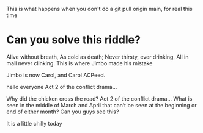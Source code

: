 This is what happens when you don't do a git pull origin main, for real this time

# Can you solve this riddle?
Alive without breath,
As cold as death;
Never thirsty, ever drinking,
All in mail never clinking.
This is where Jimbo made his mistake

Jimbo is now Carol, and Carol ACPeed. 

hello everyone
Act 2 of the conflict drama...



Why did the chicken cross the road?
Act 2 of the conflict drama...
What is seen in the middle of March and April that can’t be seen at the beginning or end of either month?
Can you guys see this?

It is a little chilly today
